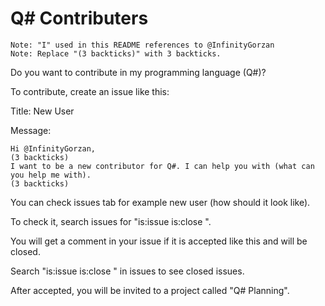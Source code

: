 # Q# Contributers

```
Note: "I" used in this README references to @InfinityGorzan
Note: Replace "(3 backticks)" with 3 backticks.
```

Do you want to contribute in my programming language (Q#)?

To contribute, create an issue like this:

Title: New User

Message:
```
Hi @InfinityGorzan,
(3 backticks)
I want to be a new contributor for Q#. I can help you with (what can you help me with).
(3 backticks)
```

You can check issues tab for example new user (how should it look like).

To check it, search issues for "is:issue is:close ".

You will get a comment in your issue if it is accepted like this and will be closed.

Search "is:issue is:close " in issues to see closed issues.

After accepted, you will be invited to a project called "Q# Planning".
